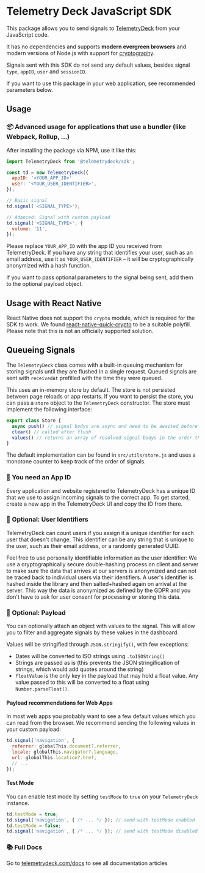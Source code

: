# Telemetry Deck JavaScript SDK

This package allows you to send signals to [TelemetryDeck](https://telemetrydeck.com) from your JavaScript code.

It has no dependencies and supports **modern evergreen browsers** and modern versions of Node.js with support for [cryptography](https://caniuse.com/cryptography).

Signals sent with this SDK do not send any default values, besides signal `type`, `appID`, `user` and `sessionID`.

If you want to use this package in your web application, see recommended parameters below.

## Usage

### 📦 Advanced usage for applications that use a bundler (like Webpack, Rollup, …)

After installing the package via NPM, use it like this:

```javascript
import TelemetryDeck from '@telemetrydeck/sdk';

const td = new TelemetryDeck({
  appID: '<YOUR_APP_ID>'
  user: '<YOUR_USER_IDENTIFIER>',
});

// Basic signal
td.signal('<SIGNAL_TYPE>');

// Adanced: Signal with custom payload
td.signal('<SIGNAL_TYPE>', {
  volume: '11',
});
```

Please replace `YOUR_APP_ID` with the app ID you received from TelemetryDeck. If you have any string that identifies your user, such as an email address, use it as `YOUR_USER_IDENTIFIER` – it will be cryptographically anonymized with a hash function.

If you want to pass optional parameters to the signal being sent, add them to the optional payload object.

## Usage with React Native

React Native does not support the `crypto` module, which is required for the SDK to work. We found [react-native-quick-crypto](https://github.com/margelo/react-native-quick-crypto) to be a suitable polyfill. Please note that this is not an officially supported solution.

## Queueing Signals

The `TelemetryDeck` class comes with a built-in queuing mechanism for storing signals until they are flushed in a single request. Queued signals are sent with `receivedAt` prefilled with the time they were queued.

This uses an in-memory store by default. The store is not persisted between page reloads or app restarts. If you want to persist the store, you can pass a `store` object to the `TelemetryDeck` constructor. The store must implement the following interface:

```javascript
export class Store {
  async push() // signal bodys are async and need to be awaited before stored
  clear() // called after flush
  values() // returns an array of resolved signal bodys in the order they were pushed
}
```

The default implementation can be found in `src/utils/store.js` and uses a monotone counter to keep track of the order of signals. 

### 📱 You need an App ID

Every application and website registered to TelemetryDeck has a unique ID that we use to assign incoming signals to the correct app. To get started, create a new app in the TelemetryDeck UI and copy the ID from there.

### 👤 Optional: User Identifiers

TelemetryDeck can count users if you assign it a unique identifier for each user that doesn't change. This identifier can be any string that is unique to the user, such as their email address, or a randomly generated UUID.

Feel free to use personally identifiable information as the user identifier: We use a cryptographically secure double-hashing process on client and server to make sure the data that arrives at our servers is anonymized and can not be traced back to individual users via their identifiers. A user's identifier is hashed inside the library and then salted+hashed again on arrival at the server. This way the data is anonymized as defined by the GDPR and you don't have to ask for user consent for processing or storing this data.

### 🚛 Optional: Payload

You can optionally attach an object with values to the signal. This will allow you to filter and aggregate signals by these values in the dashboard.

Values will be stringified through `JSON.stringify()`, with few exceptions:

- Dates will be converted to ISO strings using `.toISOString()`
- Strings are passed as is (this prevents the JSON stringification of strings, which would add quotes around the string)
- `floatValue` is the only key in the payload that may hold a float value. Any value passed to this will be converted to a float using `Number.parseFloat()`.

#### Payload recommendations for Web Apps

In most web apps you probably want to see a few default values which you can read from the browser. We recommend sending the following values in your custom payload:

```javascript
td.signal('navigation', {
  referrer: globalThis.document?.referrer,
  locale: globalThis.navigator?.language,
  url: globalThis.location?.href,
  // ...
});
```

#### Test Mode

You can enable test mode by setting `testMode` to `true` on your `TelemetryDeck` instance.

```javascript
td.testMode = true;
td.signal('navigation', { /* ... */ }); // send with testMode enabled
td.testMode = false;
td.signal('navigation', { /* ... */ }); // send with testMode disabled
```

### 📚 Full Docs

Go to [telemetrydeck.com/docs](https://telemetrydeck.com/docs) to see all documentation articles
